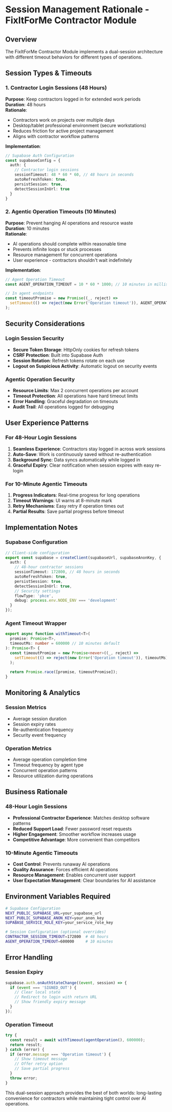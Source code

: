 # Session Management Rationale - FixItForMe Contractor Module

## Overview
The FixItForMe Contractor Module implements a dual-session architecture with different timeout behaviors for different types of operations.

## Session Types & Timeouts

### 1. Contractor Login Sessions (48 Hours)
**Purpose**: Keep contractors logged in for extended work periods  
**Duration**: 48 hours  
**Rationale**: 
- Contractors work on projects over multiple days
- Desktop/tablet professional environment (secure workstations)
- Reduces friction for active project management
- Aligns with contractor workflow patterns

**Implementation**:
```typescript
// Supabase Auth Configuration
const supabaseConfig = {
  auth: {
    // Contractor login sessions
    sessionTimeout: 48 * 60 * 60, // 48 hours in seconds
    autoRefreshToken: true,
    persistSession: true,
    detectSessionInUrl: true
  }
}
```

### 2. Agentic Operation Timeouts (10 Minutes)
**Purpose**: Prevent hanging AI operations and resource waste  
**Duration**: 10 minutes  
**Rationale**:
- AI operations should complete within reasonable time
- Prevents infinite loops or stuck processes
- Resource management for concurrent operations
- User experience - contractors shouldn't wait indefinitely

**Implementation**:
```typescript
// Agent Operation Timeout
const AGENT_OPERATION_TIMEOUT = 10 * 60 * 1000; // 10 minutes in milliseconds

// In agent endpoints
const timeoutPromise = new Promise((_, reject) => 
  setTimeout(() => reject(new Error('Operation timeout')), AGENT_OPERATION_TIMEOUT)
);
```

## Security Considerations

### Login Session Security
- **Secure Token Storage**: HttpOnly cookies for refresh tokens
- **CSRF Protection**: Built into Supabase Auth
- **Session Rotation**: Refresh tokens rotate on each use
- **Logout on Suspicious Activity**: Automatic logout on security events

### Agentic Operation Security
- **Resource Limits**: Max 2 concurrent operations per account
- **Timeout Protection**: All operations have hard timeout limits
- **Error Handling**: Graceful degradation on timeouts
- **Audit Trail**: All operations logged for debugging

## User Experience Patterns

### For 48-Hour Login Sessions
1. **Seamless Experience**: Contractors stay logged in across work sessions
2. **Auto-Save**: Work is continuously saved without re-authentication
3. **Background Sync**: Data syncs automatically while logged in
4. **Graceful Expiry**: Clear notification when session expires with easy re-login

### For 10-Minute Agentic Timeouts
1. **Progress Indicators**: Real-time progress for long operations
2. **Timeout Warnings**: UI warns at 8-minute mark
3. **Retry Mechanisms**: Easy retry if operation times out
4. **Partial Results**: Save partial progress before timeout

## Implementation Notes

### Supabase Configuration
```typescript
// Client-side configuration
export const supabase = createClient(supabaseUrl, supabaseAnonKey, {
  auth: {
    // 48-hour contractor sessions
    sessionTimeout: 172800, // 48 hours in seconds
    autoRefreshToken: true,
    persistSession: true,
    detectSessionInUrl: true,
    // Security settings
    flowType: 'pkce',
    debug: process.env.NODE_ENV === 'development'
  }
});
```

### Agent Timeout Wrapper
```typescript
export async function withTimeout<T>(
  promise: Promise<T>, 
  timeoutMs: number = 600000 // 10 minutes default
): Promise<T> {
  const timeoutPromise = new Promise<never>((_, reject) =>
    setTimeout(() => reject(new Error('Operation timeout')), timeoutMs)
  );
  
  return Promise.race([promise, timeoutPromise]);
}
```

## Monitoring & Analytics

### Session Metrics
- Average session duration
- Session expiry rates
- Re-authentication frequency
- Security event frequency

### Operation Metrics
- Average operation completion time
- Timeout frequency by agent type
- Concurrent operation patterns
- Resource utilization during operations

## Business Rationale

### 48-Hour Login Sessions
- **Professional Contractor Experience**: Matches desktop software patterns
- **Reduced Support Load**: Fewer password reset requests
- **Higher Engagement**: Smoother workflow increases usage
- **Competitive Advantage**: More convenient than competitors

### 10-Minute Agentic Timeouts
- **Cost Control**: Prevents runaway AI operations
- **Quality Assurance**: Forces efficient AI operations
- **Resource Management**: Enables concurrent user support
- **User Expectation Management**: Clear boundaries for AI assistance

## Environment Variables Required

```bash
# Supabase Configuration
NEXT_PUBLIC_SUPABASE_URL=your_supabase_url
NEXT_PUBLIC_SUPABASE_ANON_KEY=your_anon_key
SUPABASE_SERVICE_ROLE_KEY=your_service_role_key

# Session Configuration (optional overrides)
CONTRACTOR_SESSION_TIMEOUT=172800  # 48 hours
AGENT_OPERATION_TIMEOUT=600000     # 10 minutes
```

## Error Handling

### Session Expiry
```typescript
supabase.auth.onAuthStateChange((event, session) => {
  if (event === 'SIGNED_OUT') {
    // Clear local state
    // Redirect to login with return URL
    // Show friendly expiry message
  }
});
```

### Operation Timeout
```typescript
try {
  const result = await withTimeout(agentOperation(), 600000);
  return result;
} catch (error) {
  if (error.message === 'Operation timeout') {
    // Show timeout message
    // Offer retry option
    // Save partial progress
  }
  throw error;
}
```

This dual-session approach provides the best of both worlds: long-lasting convenience for contractors while maintaining tight control over AI operations.
